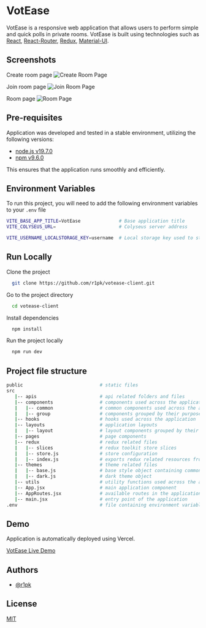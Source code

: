 # VotEase

VotEase is a responsive web application that allows users to perform simple and quick polls in private rooms. VotEase is built using technologies such as [React](https://reactjs.org/), [React-Router](https://reactrouter.com), [Redux](https://redux.js.org/), [Material-UI](https://mui.com/).

## Screenshots

Create room page
![Create Room Page](https://i.imgur.com/YkaHBey.png)

Join room page
![Join Room Page](https://i.imgur.com/Natc3Aj.png)

Room page
![Room Page](https://i.imgur.com/YGDzb9A.png)

## Pre-requisites

Application was developed and tested in a stable environment, utilizing the following versions:

- [node.js v19.7.0](https://nodejs.org/en/)
- [npm v9.6.0](https://nodejs.org/en/download/)

This ensures that the application runs smoothly and efficiently.

## Environment Variables

To run this project, you will need to add the following environment variables to your `.env` file

```bash
VITE_BASE_APP_TITLE=VotEase              # Base application title
VITE_COLYSEUS_URL=                       # Colyseus server address

VITE_USERNAME_LOCALSTORAGE_KEY=username  # Local storage key used to store username
```

## Run Locally

Clone the project

```bash
  git clone https://github.com/r1pk/votease-client.git
```

Go to the project directory

```bash
  cd votease-client
```

Install dependencies

```bash
  npm install
```

Run the project locally

```bash
  npm run dev
```

## Project file structure

```bash
public                            # static files
src
   |-- apis                       # api related folders and files
   |-- components                 # components used across the application
   |   |-- common                 # common components used across the application
   |   |-- group                  # components grouped by their purpose
   |-- hooks                      # hooks used across the application
   |-- layouts                    # application layouts
   |   |-- layout                 # layout components grouped by their purpose
   |-- pages                      # page components
   |-- redux                      # redux related files
   |   |-- slices                 # redux toolkit store slices
   |   |-- store.js               # store configuration
   |   |-- index.js               # exports redux related resources from the folder
   |-- themes                     # theme related files
   |   |-- base.js                # base style object containing common styles
   |   |-- dark.js                # dark theme object
   |-- utils                      # utility functions used across the application
   |-- App.jsx                    # main application component
   |-- AppRoutes.jsx              # available routes in the application
   |-- main.jsx                   # entry point of the application
.env                              # file containing environment variables
```

## Demo

Application is automatically deployed using Vercel.

[VotEase Live Demo](https://votease.vercel.app/)

## Authors

- [@r1pk](https://github.com/r1pk)

## License

[MIT](https://choosealicense.com/licenses/mit/)
